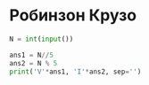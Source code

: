 # Робинзон Крузо

```python
N = int(input())

ans1 = N//5
ans2 = N % 5
print('V'*ans1, 'I'*ans2, sep='')
```
